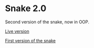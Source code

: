 # Snake 2.0

Second version of the snake, now in OOP.

<a href="https://fairlytales.github.io/Snake-OOP">Live version</a>
 
<a href="https://github.com/FairlyTales/Snake">First version of the snake</a>
